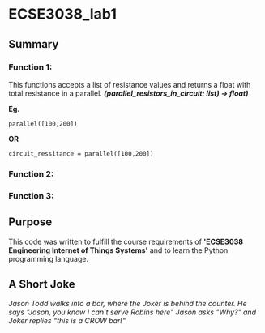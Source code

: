 # ECSE3038_lab1 

 ## Summary

### Function 1: 

This functions accepts a list of resistance values and returns a float with total resistance in a parallel. ***(parallel_resistors_in_circuit: list) -> float)***

**Eg.**  

    parallel([100,200])  
         
**OR** 

    circuit_ressitance = parallel([100,200])

### Function 2: 



### Function 3: 


## Purpose 

This code was written to fulfill the course requirements of **'ECSE3038 Engineering Internet of Things Systems'** and to learn the Python programming language.  

## A Short Joke 

*Jason Todd walks into a bar, where the Joker is behind the counter. 
He says "Jason, you know I can't serve Robins here"
Jason asks "Why?" 
and Joker replies "this is a CROW bar!"*





